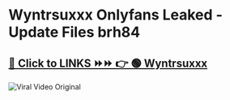 
 # Wyntrsuxxx Onlyfans Leaked - Update Files brh84

## <h2><a href="https://clipsfans.com/Wyntrsuxxx&ref=git">🔗 Click to LINKS ⏩⏩ 👉 🟢 Wyntrsuxxx </a></h2>

<a href="https://clipsfans.com/Wyntrsuxxx&ref=git" rel="nofollow" data-target="animated-image.originalLink"><img src="https://i.ibb.co.com/xMMVF88/686577567.gif" alt="Viral Video Original" style="max-width: 100%; display: inline-block;" data-target="animated-image.originalImage"></a>

